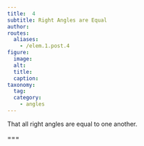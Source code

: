 ```yaml
---
title:  4
subtitle: Right Angles are Equal
author:
routes:
  aliases:
    - /elem.1.post.4
figure:
  image:
  alt:
  title:
  caption:
taxonomy:
  tag:
  category:
    - angles
---
```


That all right angles are equal to one another.

===
